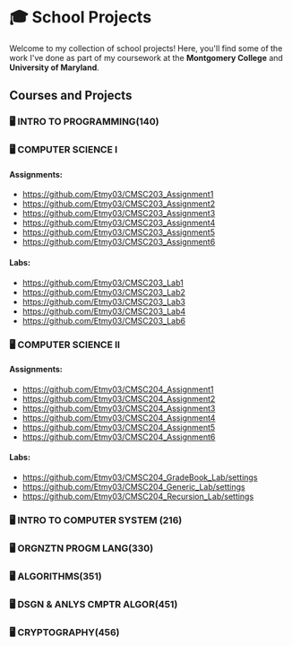 # 🎓 School Projects

Welcome to my collection of school projects! Here, you'll find some of the work I've done as part of my coursework at the **Montgomery College** and **University of Maryland**.

## Courses and Projects

### 🖥️ INTRO TO PROGRAMMING(140)

### 🖥️ COMPUTER SCIENCE I

#### Assignments:
- https://github.com/Etmy03/CMSC203_Assignment1
- https://github.com/Etmy03/CMSC203_Assignment2
- https://github.com/Etmy03/CMSC203_Assignment3
- https://github.com/Etmy03/CMSC203_Assignment4
- https://github.com/Etmy03/CMSC203_Assignment5
- https://github.com/Etmy03/CMSC203_Assignment6

#### Labs:
- https://github.com/Etmy03/CMSC203_Lab1
- https://github.com/Etmy03/CMSC203_Lab2
- https://github.com/Etmy03/CMSC203_Lab3
- https://github.com/Etmy03/CMSC203_Lab4
- https://github.com/Etmy03/CMSC203_Lab6

### 🖥️ COMPUTER SCIENCE II

#### Assignments:
- https://github.com/Etmy03/CMSC204_Assignment1
- https://github.com/Etmy03/CMSC204_Assignment2
- https://github.com/Etmy03/CMSC204_Assignment3
- https://github.com/Etmy03/CMSC204_Assignment4
- https://github.com/Etmy03/CMSC204_Assignment5
- https://github.com/Etmy03/CMSC204_Assignment6

#### Labs:
- https://github.com/Etmy03/CMSC204_GradeBook_Lab/settings
- https://github.com/Etmy03/CMSC204_Generic_Lab/settings
- https://github.com/Etmy03/CMSC204_Recursion_Lab/settings

### 🖥 INTRO TO COMPUTER SYSTEM (216)

### 🖥️ ORGNZTN PROGM LANG(330)

### 🖥️ ALGORITHMS(351)

### 🖥️ DSGN & ANLYS CMPTR ALGOR(451)

### 🖥️ CRYPTOGRAPHY(456)

<!--
### 🔢 DATA STRUCTURES
- [Project 1: Binary Search Tree Implementation](https://github.com/username/school-bst)  
  Built a binary search tree from scratch and implemented search, insert, and delete operations.
- [Project 2: Hashing Techniques](https://github.com/username/school-hashing)  
  Implemented and compared various hashing techniques.

### 📊 DATABASE SYSTEMS
- [SQL Query Optimization](https://github.com/username/school-sql-project)  
  Analyzed and optimized SQL queries for a relational database system.

## Explore All Repositories
Looking for more? Check out all my **[school-related repositories here](https://github.com/username?tab=repositories&q=school)**.
-->
